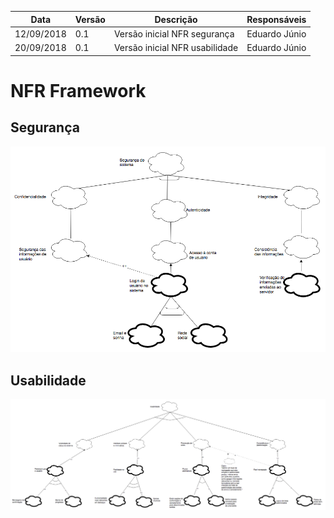 Data | Versão | Descrição | Responsáveis
-- | -- | -- | --
12/09/2018 | 0.1 | Versão inicial NFR segurança| Eduardo Júnio
20/09/2018 | 0.1 | Versão inicial NFR usabilidade| Eduardo Júnio

# NFR Framework

## Segurança
<a href="../../../../imagens/nfr-seguranca.png"><img src="../../../../imagens/nfr-seguranca.png"></a>

## Usabilidade 
<a href="../../../../imagens/nfr-usabilidade.png"><img src="../../../../imagens/nfr-usabilidade.png"></a>
